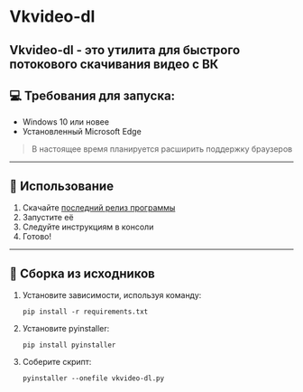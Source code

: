 # Vkvideo-dl
Vkvideo-dl - это утилита для быстрого потокового скачивания видео с ВК
---
## 💻 Требования для запуска:
- Windows 10 или новее
- Установленный Microsoft Edge
> В настоящее время планируется расширить поддержку браузеров
---
## 🚀 Использование
1. Скачайте [последний релиз программы](https://github.com/Alexey-Proger/vkvideo-dl/releases)
2. Запустите её
3. Следуйте инструкциям в консоли
4. Готово!
---
## 🔨 Сборка из исходников
1. Установите зависимости, используя команду:
    ```shell
    pip install -r requirements.txt
    ```
2. Установите pyinstaller:
    ```shell
    pip install pyinstaller
    ```
3. Соберите скрипт:
    ```shell
    pyinstaller --onefile vkvideo-dl.py
    ```
